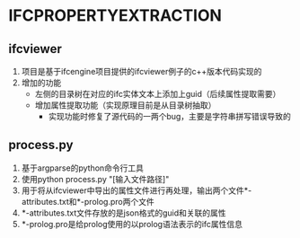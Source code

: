# IFCPROPERTYEXTRACTION
## ifcviewer
1. 项目是基于ifcengine项目提供的ifcviewer例子的c++版本代码实现的
2. 增加的功能
	+ 左侧的目录树在对应的ifc实体文本上添加上guid（后续属性提取需要）
	+ 增加属性提取功能（实现原理目前是从目录树抽取）  
		- 实现功能时修复了源代码的一两个bug，主要是字符串拼写错误导致的 

## process.py
1. 基于argparse的python命令行工具
2. 使用python process.py "[输入文件路径]"
3. 用于将从ifcviewer中导出的属性文件进行再处理，输出两个文件*-attributes.txt和*-prolog.pro两个文件
4. *-attributes.txt文件存放的是json格式的guid和关联的属性
5. *-prolog.pro是给prolog使用的以prolog语法表示的ifc属性信息